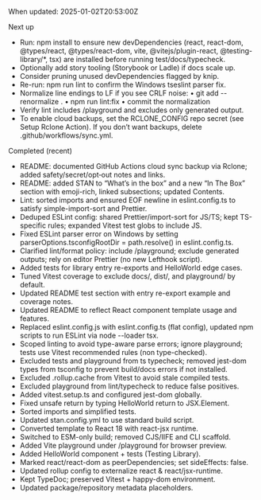 When updated: 2025-01-02T20:53:00Z

Next up
- Run: npm install to ensure new devDependencies (react, react-dom, @types/react, @types/react-dom, vite, @vitejs/plugin-react, @testing-library/\*, tsx) are installed before running test/docs/typecheck.
- Optionally add story tooling (Storybook or Ladle) if docs scale up.
- Consider pruning unused devDependencies flagged by knip.
- Re-run: npm run lint to confirm the Windows tseslint parser fix.
- Normalize line endings to LF if you see CRLF noise: • git add --renormalize . • npm run lint:fix • commit the normalization
- Verify lint includes /playground and excludes only generated output.
- To enable cloud backups, set the RCLONE_CONFIG repo secret (see Setup Rclone Action). If you don’t want backups, delete .github/workflows/sync.yml.

Completed (recent)

- README: documented GitHub Actions cloud sync backup via Rclone; added safety/secret/opt‑out notes and links.
- README: added STAN to “What’s in the box” and a new “In The Box” section with emoji-rich, linked subsections; updated Contents.
- Lint: sorted imports and ensured EOF newline in eslint.config.ts to satisfy simple-import-sort and Prettier.
- Deduped ESLint config: shared Prettier/import-sort for JS/TS; kept TS-specific rules; expanded Vitest test globs to include JS.
- Fixed ESLint parser error on Windows by setting parserOptions.tsconfigRootDir = path.resolve() in eslint.config.ts.
- Clarified lint/format policy: include /playground; exclude generated outputs; rely on editor Prettier (no new Lefthook script).
- Added tests for library entry re-exports and HelloWorld edge cases.
- Tuned Vitest coverage to exclude docs/, dist/, and playground/ by default.
- Updated README test section with entry re-export example and coverage notes.
- Updated README to reflect React component template usage and features.
- Replaced eslint.config.js with eslint.config.ts (flat config), updated npm scripts to run ESLint via node --loader tsx.
- Scoped linting to avoid type-aware parse errors; ignore playground; tests use Vitest recommended rules (non type-checked).
- Excluded tests and playground from ts typecheck; removed jest-dom types from tsconfig to prevent build/docs errors if not installed.
- Excluded .rollup.cache from Vitest to avoid stale compiled tests.
- Excluded playground from lint/typecheck to reduce false positives.
- Added vitest.setup.ts and configured jest-dom globally.
- Fixed unsafe return by typing HelloWorld return to JSX.Element.
- Sorted imports and simplified tests.
- Updated stan.config.yml to use standard build script.
- Converted template to React 18 with react-jsx runtime.
- Switched to ESM-only build; removed CJS/IIFE and CLI scaffold.
- Added Vite playground under /playground for browser preview.
- Added HelloWorld component + tests (Testing Library).
- Marked react/react-dom as peerDependencies; set sideEffects: false.
- Updated rollup config to externalize react & react/jsx-runtime.
- Kept TypeDoc; preserved Vitest + happy-dom environment.
- Updated package/repository metadata placeholders.
